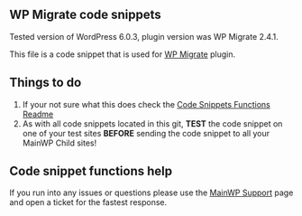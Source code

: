 ## WP Migrate code snippets

Tested version of WordPress 6.0.3, plugin version was WP Migrate 2.4.1.

This file is a code snippet that is used for [WP Migrate](https://deliciousbrains.com/wp-migrate-db-pro/) plugin. 

## Things to do

1. If your not sure what this does check the [Code Snippets Functions Readme](https://github.com/mainwp/Code-Snippets-Functions/blob/master/README.md)
2. As with all code snippets located in this git, **TEST** the code snippet on one of your test sites **BEFORE** sending the code snippet to all your MainWP Child sites!

## Code snippet functions help

If you run into any issues or questions please use the [MainWP Support](https://mainwp.com/support/) page and open a ticket for the fastest response.
